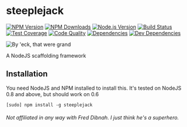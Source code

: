 # steeplejack   

[![NPM Version][npm-image]][npm-url]
[![NPM Downloads][downloads-image]][downloads-url]
[![Node.js Version][node-version-image]][node-version-url]
[![Build Status][travis-image]][travis-url]
[![Test Coverage][coveralls-image]][coveralls-url]
[![Code Quality][quality-image]][quality-url]
[![Dependencies][dependencies-image]][dependencies-url]
[![Dev Dependencies][dev-dependencies-image]][dev-dependencies-url]

![By 'eck, that were grand](https://github.com/riggerthegeek/steeplejack/raw/master/steeplejack-small.png)

A NodeJS scaffolding framework

## Installation

You need NodeJS and NPM installed to install this.  It's tested on NodeJS 0.8 and above, but should work on 0.6

    [sudo] npm install -g steeplejack

###### Not affiliated in any way with Fred Dibnah. I just think he's a superhero.


[npm-image]: https://img.shields.io/npm/v/steeplejack.svg?style=flat
[downloads-image]: https://img.shields.io/npm/dm/steeplejack.svg?style=flat
[node-version-image]: https://img.shields.io/badge/node.js-%3E%3D_0.8-brightgreen.svg?style=flat
[travis-image]: https://img.shields.io/travis/riggerthegeek/steeplejack.svg?style=flat
[coveralls-image]: https://img.shields.io/coveralls/riggerthegeek/steeplejack.svg?style=flat
[quality-image]: http://img.shields.io/codeclimate/github/riggerthegeek/steeplejack.svg?style=flat
[dependencies-image]: http://img.shields.io/david/riggerthegeek/steeplejack.svg?style=flat
[dev-dependencies-image]: http://img.shields.io/david/dev/riggerthegeek/steeplejack.svg?style=flat

[npm-url]: https://npmjs.org/package/steeplejack
[node-version-url]: http://nodejs.org/download/
[travis-url]: https://travis-ci.org/riggerthegeek/steeplejack 
[downloads-url]: https://npmjs.org/package/steeplejack
[coveralls-url]: https://coveralls.io/r/riggerthegeek/steeplejack
[quality-url]: https://codeclimate.com/github/riggerthegeek/steeplejack
[dependencies-url]: https://david-dm.org/riggerthegeek/steeplejack
[dev-dependencies-url]: https://david-dm.org/riggerthegeek/steeplejack#info=devDependencies&view=table

